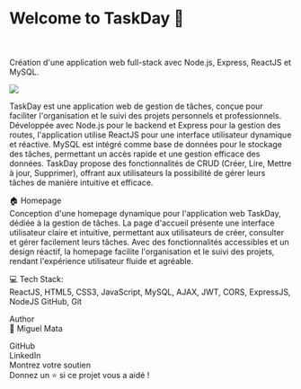 # Welcome to TaskDay 👋
<br/>
<br/>
Création d'une application web full-stack avec Node.js, Express, ReactJS et MySQL.

<a href="https://ik.imagekit.io/"><img src="https://ik.imagekit.io/logoMGM/TaskDay/TaskDay.png?updatedAt=1728855186827"></a>

TaskDay est une application web de gestion de tâches, conçue pour faciliter l'organisation et le suivi des projets personnels et professionnels. Développée avec Node.js pour le backend et Express pour la gestion des routes, l'application utilise ReactJS pour une interface utilisateur dynamique et réactive. MySQL est intégré comme base de données pour le stockage des tâches, permettant un accès rapide et une gestion efficace des données. TaskDay propose des fonctionnalités de CRUD (Créer, Lire, Mettre à jour, Supprimer), offrant aux utilisateurs la possibilité de gérer leurs tâches de manière intuitive et efficace.

🏠 Homepage
<br/>
Conception d'une homepage dynamique pour l'application web TaskDay, dédiée à la gestion de tâches. La page d'accueil présente une interface utilisateur claire et intuitive, permettant aux utilisateurs de créer, consulter et gérer facilement leurs tâches. Avec des fonctionnalités accessibles et un design réactif, la homepage facilite l'organisation et le suivi des projets, rendant l'expérience utilisateur fluide et agréable.

💻 Tech Stack:
<br/>
ReactJS, HTML5, CSS3, JavaScript, MySQL, AJAX, JWT, CORS, ExpressJS, NodeJS GitHub, Git

Author
<br/>
👤 Miguel Mata

GitHub
<br/>
LinkedIn
<br/>
Montrez votre soutien
<br/>
Donnez un ⭐️ si ce projet vous a aidé !

